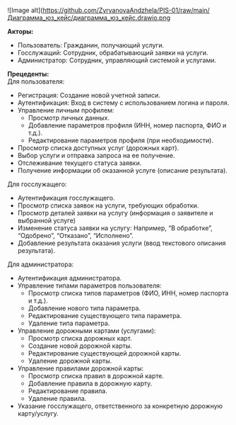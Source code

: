 ![Image alt](https://github.com/ZyryanovaAndzhela/PIS-01/raw/main/Диаграмма_юз_кейс/диаграмма_юз_кейс.drawio.png 

**Акторы:**

* Пользователь: Гражданин, получающий услуги.  
* Госслужащий: Сотрудник, обрабатывающий заявки на услуги.  
* Администратор: Сотрудник, управляющий системой и услугами.

**Прецеденты:**  
Для пользователя:

* Регистрация: Создание новой учетной записи.  
* Аутентификация: Вход в систему с использованием логина и пароля.  
* Управление личным профилем:  
  * Просмотр личных данных.  
  * Добавление параметров профиля (ИНН, номер паспорта, ФИО и т.д.).  
  * Редактирование параметров профиля (при необходимости).  
* Просмотр списка доступных услуг (дорожных карт).  
* Выбор услуги и отправка запроса на ее получение.  
* Отслеживание текущего статуса заявки.  
* Получение информации об оказанной услуге (описание результата).

Для госслужащего:

* Аутентификация госслужащего.  
* Просмотр списка заявок на услуги, требующих обработки.  
* Просмотр деталей заявки на услугу (информация о заявителе и выбранной услуге)  
* Изменение статуса заявки на услугу: Например, “В обработке”, “Одобрено”, “Отказано”, “Исполнено”.  
* Добавление результата оказания услуги (ввод текстового описания результата).

Для администратора:

* Аутентификация администратора.  
* Управление типами параметров пользователя:  
  * Просмотр списка типов параметров (ФИО, ИНН, номер паспорта и т.д.).  
  * Добавление нового типа параметра.  
  * Редактирование существующего типа параметра.  
  * Удаление типа параметра.  
* Управление дорожными картами (услугами):  
  * Просмотр списка дорожных карт.  
  * Создание новой дорожной карты.  
  * Редактирование существующей дорожной карты.  
  * Удаление дорожной карты.  
* Управление правилами дорожной карты:  
  * Просмотр списка правил в дорожной карте.  
  * Добавление правила в дорожную карту.  
  * Редактирование правила.  
  * Удаление правила.  
* Указание госслужащего, ответственного за конкретную дорожную карту/услугу.
